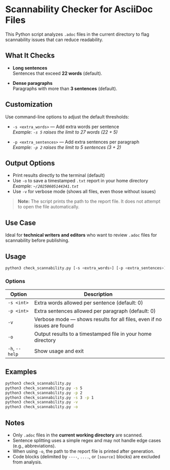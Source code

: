 # Scannability Checker for AsciiDoc Files

This Python script analyzes `.adoc` files in the current directory to flag scannability issues that can reduce readability.

## What It Checks

- **Long sentences**  
  Sentences that exceed **22 words** (default).

- **Dense paragraphs**  
  Paragraphs with more than **3 sentences** (default).

## Customization

Use command-line options to adjust the default thresholds:

- `-s <extra_words>` — Add extra words per sentence  
  _Example: `-s 5` raises the limit to 27 words (22 + 5)_

- `-p <extra_sentences>` — Add extra sentences per paragraph  
  _Example: `-p 2` raises the limit to 5 sentences (3 + 2)_

## Output Options

- Print results directly to the terminal (default)
- Use `-o` to save a timestamped `.txt` report in your home directory  
  _Example: `~/20250605144341.txt`_
- Use `-v` for verbose mode (shows all files, even those without issues)

> **Note:** The script prints the path to the report file. It does not attempt to open the file automatically.

## Use Case

Ideal for **technical writers and editors** who want to review `.adoc` files for scannability before publishing.

## Usage

```bash
python3 check_scannability.py [-s <extra_words>] [-p <extra_sentences>] [-v] [-o]
```

### Options

| Option         | Description                                                             |
| -------------- | ----------------------------------------------------------------------- |
| `-s <int>`     | Extra words allowed per sentence (default: 0)                           |
| `-p <int>`     | Extra sentences allowed per paragraph (default: 0)                      |
| `-v`           | Verbose mode — shows results for all files, even if no issues are found |
| `-o`           | Output results to a timestamped file in your home directory             |
| `-h`, `--help` | Show usage and exit                                                     |

## Examples

```bash
python3 check_scannability.py
python3 check_scannability.py -s 5
python3 check_scannability.py -p 2
python3 check_scannability.py -s 3 -p 1
python3 check_scannability.py -v
python3 check_scannability.py -o
```

## Notes

* Only `.adoc` files in the **current working directory** are scanned.
* Sentence splitting uses a simple regex and may not handle edge cases (e.g., abbreviations).
* When using `-o`, the path to the report file is printed after generation.
* Code blocks (delimited by `----`, `....`, or `[source]` blocks) are excluded from analysis.
